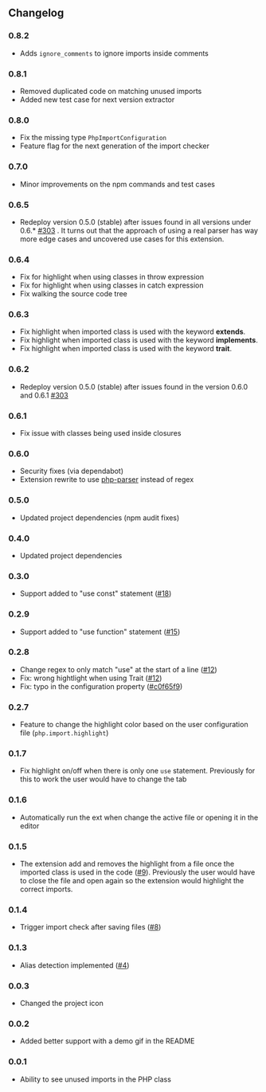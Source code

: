 ## Changelog

### 0.8.2

- Adds `ignore_comments` to ignore imports inside comments

### 0.8.1

- Removed duplicated code on matching unused imports
- Added new test case for next version extractor

### 0.8.0

- Fix the missing type `PhpImportConfiguration`
- Feature flag for the next generation of the import checker

### 0.7.0

- Minor improvements on the npm commands and test cases

### 0.6.5

- Redeploy version 0.5.0 (stable) after issues found in all versions under 0.6.* [#303](https://github.com/marabesi/php-import-checker/issues/303) . It turns out that the approach of using a real parser has way more edge cases and uncovered use cases for this extension.

### 0.6.4

- Fix for highlight when using classes in throw expression
- Fix for highlight when using classes in catch expression
- Fix walking the source code tree

### 0.6.3

- Fix highlight when imported class is used with the keyword **extends**.
- Fix highlight when imported class is used with the keyword **implements**.
- Fix highlight when imported class is used with the keyword **trait**.

### 0.6.2

- Redeploy version 0.5.0 (stable) after issues found in the version 0.6.0 and 0.6.1 [#303](https://github.com/marabesi/php-import-checker/issues/303)

### 0.6.1

- Fix issue with classes being used inside closures

### 0.6.0

- Security fixes (via dependabot)
- Extension rewrite to use [php-parser](https://www.npmjs.com/package/php-parser) instead of regex

### 0.5.0

- Updated project dependencies (npm audit fixes)

### 0.4.0

- Updated project dependencies

### 0.3.0

- Support added to "use const" statement ([#18](https://github.com/marabesi/php-import-checker/pull/18))

### 0.2.9

- Support added to "use function" statement ([#15](https://github.com/marabesi/php-import-checker/issues/15))

### 0.2.8

- Change regex to only match "use" at the start of a line ([#12](https://github.com/marabesi/php-import-checker/issues/12))
- Fix: wrong hightlight when using Trait ([#12](https://github.com/marabesi/php-import-checker/issues/12))
- Fix: typo in the configuration property ([#c0f65f9](https://github.com/marabesi/php-import-checker/commit/c0f65f987aee7473911db341862b3515828e0588))

### 0.2.7

- Feature to change the highlight color based on the user configuration file
(`php.import.highlight`)

### 0.1.7

- Fix highlight on/off when there is only one `use` statement. Previously
for this to work the user would have to change the tab

### 0.1.6

- Automatically run the ext when change the active file or opening it in the editor

### 0.1.5

- The extension add and removes the highlight from a file once the imported class is used in the code ([#9](https://github.com/marabesi/php-import-checker/issues/9)). Previously the user would have to close the file and open again so the extension would highlight the correct imports.

### 0.1.4

- Trigger import check after saving files ([#8](https://github.com/marabesi/php-import-checker/pull/8))

### 0.1.3

- Alias detection implemented ([#4](https://github.com/marabesi/php-import-checker/pull/4))

### 0.0.3

- Changed the project icon

### 0.0.2

- Added better support with a demo gif in the README

### 0.0.1

- Ability to see unused imports in the PHP class
